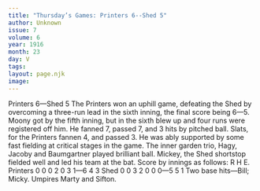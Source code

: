 ```yaml
---
title: "Thursday’s Games: Printers 6--Shed 5"
author: Unknown
issue: 7
volume: 6
year: 1916
month: 23
day: V
tags:
layout: page.njk
image:
---
```

Printers 6—Shed 5      The Printers won an uphill game, defeating the Shed by overcoming a three-run lead in the sixth inning, the final score being 6—5.   Moony got by the fifth inning, but in the sixth blew up and four runs were registered off him. He fanned 7, passed 7, and 3 hits by pitched ball.   Slats, for the Printers fannen 4, and passed 3. He was ably supported by some fast fielding at critical stages in the game.   The inner garden trio, Hagy, Jacoby and Baumgartner played brilliant ball. Mickey, the Shed shortstop fielded well and led his team at the bat.   Score by innings as follows:   R H E. Printers 0 0 0 2 0 3 1—6 4 3 Shed 0 0 3 2 0 0 0—5 5 1   Two base hits—Bill; Micky.   Umpires Marty and Sifton.


